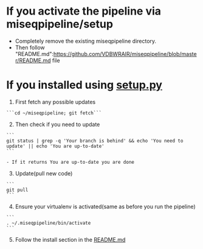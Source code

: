 # If you activate the pipeline via miseqpipeline/setup

  - Completely remove the existing miseqpipeline directory. 
  - Then follow "README.md":https://github.com/VDBWRAIR/miseqpipeline/blob/master/README.md file

# If you installed using [setup.py](setup.py)

  1. First fetch any possible updates

    ```cd ~/miseqpipeline; git fetch```

  2. Then check if you need to update

    ```
    git status | grep -q 'Your branch is behind' && echo 'You need to update' || echo 'You are up-to-date'
    ```
    
    - If it returns You are up-to-date you are done

  3. Update(pull new code)

    ```
    git pull
    ```
    
  4. Ensure your virtualenv is activated(same as before you run the pipeline)

    ```
    . ~/.miseqpipeline/bin/activate
    ```
    
  5. Follow the install section in the [README.md](README.md)
